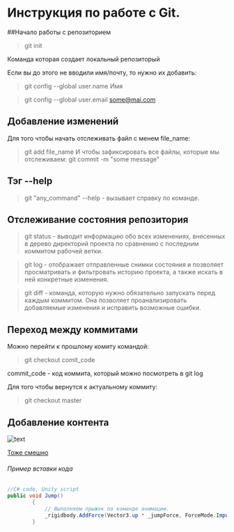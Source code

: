 ﻿# Инструкция по работе с Git.

##Начало работы с репозиторием
> git init 

Команда которая создает локальный репозиторый

Если вы до этого не вводили имя/почту, то нужно их добавить:
>git config --global user.name Имя

>git config --global user.email some@mai.com


## Добавление изменений
Для того чтобы начать отслеживать файл с менем file_name:
>git add file_name
И чтобы зафиксировать все файлы, которые мы отслеживаем:
>git commit -m "some message"

## Тэг --help
>git "any_command" --help - вызывает справку по команде.


## Отслеживание состояния репозитория
>git status - выводит информацию обо всех изменениях, внесенных в дерево директорий проекта по сравнению с последним коммитом рабочей ветки.

>git log - отображает отправленные снимки состояния и позволяет просматривать и фильтровать историю проекта, а также искать в ней конкретные изменения.

>git diff - команда, которую нужно обязательно запускать перед каждым коммитом. Она позволяет проанализировать добавляемые изменения и исправить возможные ошибки.
 
## Переход между коммитами
Можно перейти к прошлому комиту командой:
>git checkout comit_code

commit_code - код коммита, который можно посмотреть в git log

Для того чтобы вернутся к актуальному коммиту: 
>git checkout master

## Добавление контента
![text](https://pikabu.ru/story/github_razrushaet_semi_8603857)

[Тоже смешно](https://pikabu.ru/story/kogda_merzhish_vetki_na_neznakomom_proekte_8354578)

###### Пример вставки кода
```c#
//C# code, Unity script
public void Jump()
        {
            // Выполняем прыжок по команде анимации.
            _rigidbody.AddForce(Vector3.up * _jumpForce, ForceMode.Impulse);
        }
```
